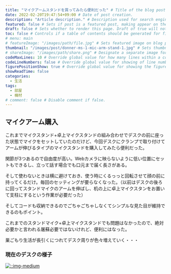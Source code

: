 ```yaml
---
title: "マイクアームスタンドを買ってみたら便利だった" # Title of the blog post.
date: 2022-02-20T19:47:54+09:00 # Date of post creation.
description: "Article description." # Description used for search engine.
featured: false # Sets if post is a featured post, making appear on the home page side bar.
draft: false # Sets whether to render this page. Draft of true will not be rendered.
toc: false # Controls if a table of contents should be generated for first-level links automatically.
# menu: main
# featureImage: "/images/path/file.jpg" # Sets featured image on blog post.
thumbnail: "/images/post/donner-ms-1-mic-arm-stand-1.jpg" # Sets thumbnail image appearing inside card on homepage.
# shareImage: "/images/path/share.png" # Designate a separate image for social media sharing.
codeMaxLines: 10 # Override global value for how many lines within a code block before auto-collapsing.
codeLineNumbers: false # Override global value for showing of line numbers within code block.
figurePositionShow: true # Override global value for showing the figure label.
showReadTime: false
categories:
  - 生活
tags:
  - 部屋
  - 機材
# comment: false # Disable comment if false.
---
```


## マイクアーム購入
これまでマイクスタンド+卓上マイクスタンドの組み合わせでデスクの前に座った状態でマイクをセットしていたのだけど、今回デスクにクランプで取り付けてアームが伸びるタイプのマイクスタンドを購入してみたら便利だった。

関節が3つあるので自由度が高い。Webカメラに映らないように低い位置にセットもできるし、立って話す場合でも口元まで届く長さがある。

そして使わないときは横に避けておき、使う時にくるっっと回転させて顔の前に持ってくるだけ。毎回のセッティングが要らなくなった。（以前はデスクの後ろに回ってスタンドマイクのアームを伸ばし、机の上に卓上マイクスタンをお置いて支柱にするという作業が必要だった）

そしてコードも収納できるのでごちゃごちゃしなくてシンプルな見た目が維持できるのもポイント。

これまでのスタンドマイク+卓上マイクスタンドでも問題はなかったので、絶対必要かと言われる屠蘇必要ではないけれど、便利にはなった。

巣ごもり生活が長引くにつれてデスク周りが色々増えていく・・・

### 現在のデスクの様子
[![::img-medium](/images/post/donner-ms-1-mic-arm-stand-2.jpg)](/images/post/donner-ms-1-mic-arm-stand-2.jpg)